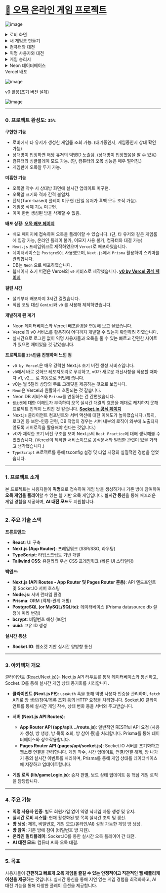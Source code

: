# [🎲 오목 온라인 게임 프로젝트](https://v0-omok-game.vercel.app)
![image](https://github.com/user-attachments/assets/40247e2c-db82-4f36-99cf-311b0f501f8f)
<details>
<summary>로비 화면</summary>

![image](https://github.com/user-attachments/assets/f41119b8-e172-4364-8e3d-b05410767d52)

</details>
<details>
<summary>새 게임룸 만들기</summary>
   
![image](https://github.com/user-attachments/assets/e52c8f8b-181a-43e8-b7e0-301a565c62ef)

</details>
<details>
<summary>컴퓨터와 대전</summary>

![image](https://github.com/user-attachments/assets/4f5c2c76-4ac0-4de3-ad89-87c956eff066)

</details>
<details>
<summary>익명 사용자와 대전</summary>

![image](https://github.com/user-attachments/assets/abddefd3-619c-4e0e-9c6a-cda4cfbfcf58)

</details>
<details>
<summary>게임 승리시</summary>

![image](https://github.com/user-attachments/assets/9b9dc133-d5cb-41c2-ad77-230dab190801)

</details>
<details>
<summary>Neon 데이터베이스</summary>

![image](https://github.com/user-attachments/assets/c0a00fe4-1522-4949-89e1-f0f39aa02e6f)

</details>
<summary>Vercel 배포</summary>

![image](https://github.com/user-attachments/assets/ac7716f9-8b5a-4eec-8e02-27fbd9b99674)

</details>
<summary>v0 활용(초기 버전 설계)</summary>

![image](https://github.com/user-attachments/assets/cbe269c8-a8ee-4613-8fe5-db121e94cedf)

</details>

---

### 0. 프로젝트 완성도: `35%`

**구현한 기능**
- 로비에서 타 유저가 생성한 게임룸 조회 가능. (대기중인지, 게임중인지 상태 확인 가능)
- 상대방이 입장하면 해당 유저의 익명ID 노출됨. (상대방이 입장했음을 알 수 있음)
- 컴퓨터와 싱글플레이 모드 가능. (단, 컴퓨터의 오목 성능은 매우 떨어짐.)
- 게임판에 오목알 두기 가능.

**미흡한 기능**
- 오목알 착수 시 상대방 화면에 실시간 업데이트 미구현.
- 오목알 크기와 격자 간격 불일치.
- 턴제(Turn-based) 플레이 미구현 (단일 유저가 흑백 모두 조작 가능).
- 게임룸 삭제 기능 미구현.
- 이미 한번 생성된 방을 삭제할 수 없음.

**배포 상황**: [**오목 배포 페이지**](https://v0-omok-game.vercel.app)
- 배포 페이지에 접속하여 오목을 플레이할 수 있습니다. (단, 타 유저와 같은 게임룸에 입장 가능, 온라인 플레이 불가, 이모지 사용 불가, 컴퓨터와 대결 가능)
- `Next.js` 프레임워크로 제작하였으며 `Vercel`로 배포하였습니다.
- 데이터베이스는 `PostgreSQL` 사용했으며, `Next.js`에서 `Prisma` 활용하여 스키마를 관리합니다.
- DB는 `Neon` 으로 배포하였습니다.
- 웹페이지 초기 버전은 Vercel의 `v0` 서비스로 제작했습니다. [**v0 by Vercel 공식 페이지**](https://v0.dev/)

**걸린 시간**
- 설계부터 배포까지 3시간 걸렸습니다.
- 직접 코딩 대신 `Gemini`와 `v0` 를 사용해 제작하였습니다.

**개발하게 된 계기**
- Neon 데이터베이스와 Vercel 배포환경을 연동해 보고 싶었습니다.
- Vercel의 v0 서비스를 활용하여 어디까지 개발할 수 있는지 확인하려 하였습니다.
- 실시간으로 로그인 없이 익명 사용자들과 오목을 둘 수 있는 빠르고 간편한 사이트가 있으면 재미있을 것 같았습니다.

**프로젝트를 `35%`만큼 진행하며 느낀 점**
- `v0 by Vercel`은 매우 강력한 Next.js 초기 버전 생성 서비스입니다.
- `v0`에서 바로 깃허브 레포지토리로 푸쉬하고, v0가 새로운 개선사항을 적용할 때마다 v1, v2,... 로 자동으로 커밋해 줍니다.
- v0는 월 5달러 상당의 무료 크레딧을 제공하는 것으로 보입니다.
- `Neon`은 Vercel과 원활하게 호환되는 것 같습니다.
- Neon DB 서비스와 `Prisma`를 연동하는 건 간편했습니다.
- `웹소켓`에 대한 이해도가 부족하여 오목 실시간 대결의 흐름을 제대로 캐치하지 못해 프로젝트 진척이 느려진 것 같습니다. [**Socket.io 공식 페이지**](https://socket.io/)
- Next.js 클라이언트 컴포넌트와 서버 액션에 대한 이해도가 높아졌습니다. (특히, 로그인 등 보안-인증 관련, DB 작업의 경우는 서버 내부의 로직이 외부에 노출되지 않도록 서버로직을 활용해야 한다는 것입니다.)
- v0가 제작한 초기 버전 구조를 보며 Next.js의 `Best Practice`에 대해 생각해볼 수 있었습니다. (Vercel이 제작한 서비스이므로 공식문서와 밀접한 관련이 있을 거라고 생각했습니다.)
- `TypeScript` 프로젝트를 통해 tsconfig 설정 및 타입 지정의 실질적인 경험을 얻었습니다.

---

### 1. 프로젝트 소개

본 프로젝트는 사용자들이 **익명**으로 접속하여 게임 방을 생성하거나 기존 방에 참여하여 **오목 게임을 플레이**할 수 있는 웹 기반 오목 게임입니다. **실시간 통신**을 통해 매끄러운 게임 경험을 제공하며, **AI 대전 모드**도 지원합니다.

---

### 2. 주요 기술 스택

**프론트엔드:**
* **React**: UI 구축
* **Next.js (App Router)**: 프레임워크 (SSR/SSG, 라우팅)
* **TypeScript**: 타입스크립트 기반 개발
* **Tailwind CSS**: 유틸리티 우선 CSS 프레임워크 (빠른 UI 스타일링)

**백엔드:**
* **Next.js (API Routes - App Router 및 Pages Router 혼용)**: API 엔드포인트 및 Socket.IO 서버 호스팅
* **Node.js**: 서버 런타임 환경
* **Prisma**: ORM (객체-관계 매핑)
* **PostgreSQL (or MySQL/SQLite)**: 데이터베이스 (Prisma datasource db 설정에 따라 변경)
* **bcrypt**: 비밀번호 해싱 (보안)
* **uuid**: 고유 ID 생성

**실시간 통신:**
* **Socket.IO**: 웹소켓 기반 실시간 양방향 통신

---

### 3. 아키텍처 개요

클라이언트 (React/Next.js)는 Next.js API 라우트를 통해 데이터베이스와 통신하고, Socket.IO를 통해 실시간 게임 상태 동기화를 처리합니다.

* **클라이언트 (Next.js FE)**: `useAuth` 훅을 통해 익명 사용자 인증을 관리하며, `fetch` API로 방 생성/참여/목록 조회 등의 HTTP 요청을 처리합니다. Socket.IO 클라이언트를 통해 실시간 게임 착수, 상태 변화 등을 서버와 주고받습니다.

* **서버 (Next.js API Routes)**:
    * **App Router API (app/api/.../route.js)**: 일반적인 RESTful API 요청 (사용자 생성, 방 생성, 방 목록 조회, 방 참여 등)을 처리합니다. Prisma를 통해 데이터베이스와 상호작용합니다.
    * **Pages Router API (pages/api/socket.js)**: Socket.IO 서버를 초기화하고 웹소켓 연결을 관리합니다. 게임 착수, 시간 업데이트, 연결/연결 해제, 방 나가기 등의 실시간 이벤트를 처리하며, Prisma를 통해 게임 상태를 데이터베이스에 저장하고 업데이트합니다.

* **게임 로직 (lib/gameLogic.js)**: 승자 판별, 보드 상태 업데이트 등 핵심 게임 로직을 담당합니다.

---

### 4. 주요 기능

* **익명 사용자 인증**: 별도 회원가입 없이 익명 닉네임 자동 생성 및 유지.
* **실시간 로비 시스템**: 현재 활성화된 방 목록 실시간 조회 및 갱신.
* **방 생성**: 제목, 비밀번호, 게임 모드(온라인/AI) 설정 가능한 게임 방 생성.
* **방 참여**: 기존 방에 참여 (비밀번호 방 지원).
* **온라인 멀티플레이**: Socket.IO를 통한 실시간 오목 플레이어 간 대전.
* **AI 대전 모드**: 컴퓨터 AI와 오목 대결.

---

### 5. 목표

사용자들이 **간편하고 빠르게 오목 게임을 즐길 수 있는 안정적이고 직관적인 웹 애플리케이션을 제공**하는 것입니다. 실시간 통신을 통해 지연 없는 게임 경험을 최적화하고, AI 대전 기능을 통해 다양한 플레이 옵션을 제공합니다.
